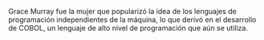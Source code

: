 Grace Murray fue la mujer que popularizó la idea de los lenguajes de programación independientes de la máquina, lo que derivó en el desarrollo de COBOL, un lenguaje de alto nivel de programación que aún se utiliza. 
